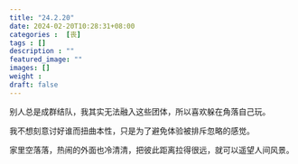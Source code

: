 ```yaml
---
title: "24.2.20"
date: 2024-02-20T10:28:31+08:00
categories :  [丧]
tags : []
description : ""
featured_image: ""
images: []
weight : 
draft: false
---
```


别人总是成群结队，我其实无法融入这些团体，所以喜欢躲在角落自己玩。

我不想刻意讨好谁而扭曲本性，只是为了避免体验被排斥忽略的感觉。

家里空落落，热闹的外面也冷清清，把彼此距离拉得很远，就可以遥望人间风景。
<!--more-->
